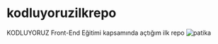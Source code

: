 # kodluyoruzilkrepo
KODLUYORUZ Front-End Eğitimi kapsamında açtığım ilk repo
![patika](https://github.com/user-attachments/assets/eb2f0fc3-1ef2-43b8-802c-afa57b4dbc51)
